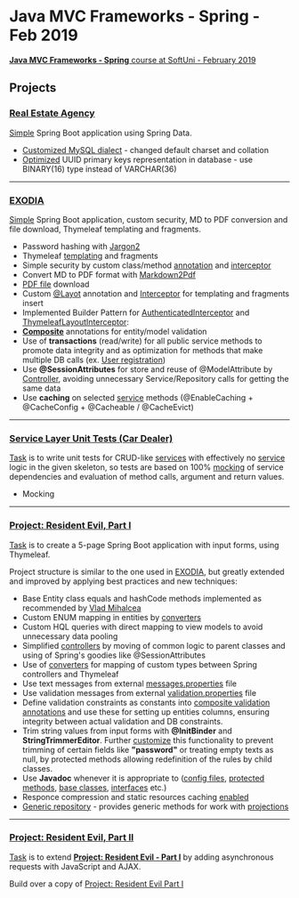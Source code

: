 # Java MVC Frameworks - Spring - Feb 2019
[**Java MVC Frameworks - Spring** course at SoftUni - February 2019](https://softuni.bg/trainings/2295/java-mvc-frameworks-spring-february-2019)

## Projects

### [**Real Estate Agency**](https://github.com/Martin-BG/SoftUni-Java-MVC-Frameworks-Spring-Feb-2019/tree/master/01.%20Spring%20Boot%20Introduction/Exercises/Real%20Estate%20Agency)

[Simple](https://github.com/Martin-BG/SoftUni-Java-MVC-Frameworks-Spring-Feb-2019/blob/master/01.%20Spring%20Boot%20Introduction/01.%20Spring%20Boot%20Introduction%20-%20Exercises.pdf) Spring Boot application using Spring Data.
* [Customized MySQL dialect](https://stackoverflow.com/a/54993738/7598851) - changed default charset and collation 
* [Optimized](https://github.com/Martin-BG/SoftUni-Java-MVC-Frameworks-Spring-Feb-2019/blob/master/01.%20Spring%20Boot%20Introduction/Exercises/Real%20Estate%20Agency/src/main/java/org/softuni/realestate/domain/enities/BaseUuidEntity.java) UUID primary keys representation in database - use BINARY(16) type instead of VARCHAR(36)
___
### [**EXODIA**](https://github.com/Martin-BG/SoftUni-Java-MVC-Frameworks-Spring-Feb-2019/tree/master/02.%20Spring%20Essentials/Exercises/exodia)

[Simple](https://github.com/Martin-BG/SoftUni-Java-MVC-Frameworks-Spring-Feb-2019/blob/master/02.%20Spring%20Essentials/02.%20Spring%20Essentials%20-%20Exercise.pdf) Spring Boot application, custom security, MD to PDF conversion and file download, Thymeleaf templating and fragments.
* Password hashing with [Jargon2](https://github.com/kosprov/jargon2-api)
* Thymeleaf [templating](https://github.com/Martin-BG/SoftUni-Java-MVC-Frameworks-Spring-Feb-2019/tree/master/02.%20Spring%20Essentials/Exercises/exodia/src/main/resources/templates) and fragments
* Simple security by custom class/method [annotation](https://github.com/Martin-BG/SoftUni-Java-MVC-Frameworks-Spring-Feb-2019/blob/master/02.%20Spring%20Essentials/Exercises/exodia/src/main/java/org/softuni/exodia/annotations/AuthenticatedUser.java) and [interceptor](https://github.com/Martin-BG/SoftUni-Java-MVC-Frameworks-Spring-Feb-2019/blob/master/02.%20Spring%20Essentials/Exercises/exodia/src/main/java/org/softuni/exodia/web/interceptors/AuthenticatedInterceptor.java)
* Convert MD to PDF format with [Markdown2Pdf](https://mvnrepository.com/artifact/eu.de-swaef.pdf/Markdown2Pdf)
* [PDF file](https://github.com/Martin-BG/SoftUni-Java-MVC-Frameworks-Spring-Feb-2019/blob/master/02.%20Spring%20Essentials/Exercises/exodia/src/main/java/org/softuni/exodia/web/controllers/DocumentController.java) download
* Custom [@Layot](https://github.com/Martin-BG/SoftUni-Java-MVC-Frameworks-Spring-Feb-2019/blob/master/02.%20Spring%20Essentials/Exercises/exodia/src/main/java/org/softuni/exodia/annotations/Layout.java) annotation and [Interceptor](https://github.com/Martin-BG/SoftUni-Java-MVC-Frameworks-Spring-Feb-2019/blob/master/02.%20Spring%20Essentials/Exercises/exodia/src/main/java/org/softuni/exodia/web/interceptors/ThymeleafLayoutInterceptor.java) for templating and fragments insert
* Implemented Builder Pattern for [AuthenticatedInterceptor](https://github.com/Martin-BG/SoftUni-Java-MVC-Frameworks-Spring-Feb-2019/blob/master/02.%20Spring%20Essentials/Exercises/exodia/src/main/java/org/softuni/exodia/web/interceptors/AuthenticatedInterceptor.java) and [ThymeleafLayoutInterceptor](https://github.com/Martin-BG/SoftUni-Java-MVC-Frameworks-Spring-Feb-2019/blob/master/02.%20Spring%20Essentials/Exercises/exodia/src/main/java/org/softuni/exodia/web/interceptors/ThymeleafLayoutInterceptor.java):
* [**Composite**](https://github.com/Martin-BG/SoftUni-Java-MVC-Frameworks-Spring-Feb-2019/tree/master/02.%20Spring%20Essentials/Exercises/exodia/src/main/java/org/softuni/exodia/annotations/validation/composite) annotations for entity/model validation
* Use of **transactions** (read/write) for all public service methods to promote data integrity 
and as optimization for methods that make multiple DB calls (ex. [User registration](https://github.com/Martin-BG/SoftUni-Java-MVC-Frameworks-Spring-Feb-2019/blob/master/02.%20Spring%20Essentials/Exercises/exodia/src/main/java/org/softuni/exodia/service/UserServiceImpl.java))
* Use **@SessionAttributes** for store and reuse of @ModelAttribute by [Controller](https://github.com/Martin-BG/SoftUni-Java-MVC-Frameworks-Spring-Feb-2019/blob/master/02.%20Spring%20Essentials/Exercises/exodia/src/main/java/org/softuni/exodia/web/controllers/DocumentController.java), avoiding unnecessary Service/Repository calls for getting the same data
* Use **caching** on selected [service](https://github.com/Martin-BG/SoftUni-Java-MVC-Frameworks-Spring-Feb-2019/blob/master/02.%20Spring%20Essentials/Exercises/exodia/src/main/java/org/softuni/exodia/service/DocumentServiceImpl.java) methods (@EnableCaching + @CacheConfig + @Cacheable / @CacheEvict)
___
### [Service Layer **Unit Tests** (Car Dealer)](https://github.com/Martin-BG/SoftUni-Java-MVC-Frameworks-Spring-Feb-2019/tree/master/03.%20Unit%20Testing%20and%20Isolation/Exercise/Car%20Dealer)
[Task](https://github.com/Martin-BG/SoftUni-Java-MVC-Frameworks-Spring-Feb-2019/blob/master/03.%20Unit%20Testing%20and%20Isolation/03.%20Unit%20Testing%20and%20Isolation%20-%20Exercise.pdf) is to write unit tests for CRUD-like [services](https://github.com/Martin-BG/SoftUni-Java-MVC-Frameworks-Spring-Feb-2019/tree/master/03.%20Unit%20Testing%20and%20Isolation/Exercise/Car%20Dealer/src/main/java/org/softuni/cardealer/service) with effectively no [service](https://github.com/Martin-BG/SoftUni-Java-MVC-Frameworks-Spring-Feb-2019/blob/master/03.%20Unit%20Testing%20and%20Isolation/Exercise/Car%20Dealer/src/main/java/org/softuni/cardealer/service/CarServiceImpl.java) logic in the given skeleton, so tests are based on 100% [mocking](https://github.com/Martin-BG/SoftUni-Java-MVC-Frameworks-Spring-Feb-2019/blob/master/03.%20Unit%20Testing%20and%20Isolation/Exercise/Car%20Dealer/src/test/java/org/softuni/cardealer/service/CarServiceTests.java) of service dependencies and evaluation of method calls, argument and return values.
* Mocking
___
### [**Project: Resident Evil**, Part I](https://github.com/Martin-BG/SoftUni-Java-MVC-Frameworks-Spring-Feb-2019/tree/master/04.%20Thymeleaf%20and%20Controllers/Exercise/Resident%20Evil)

[Task](https://github.com/Martin-BG/SoftUni-Java-MVC-Frameworks-Spring-Feb-2019/blob/master/04.%20Thymeleaf%20and%20Controllers/04.%20Thymeleaf%20and%20Controllers%20-%20Exercises.pdf) 
is to create a 5-page Spring Boot application with input forms, using Thymeleaf.

Project structure is similar to the one used in [EXODIA](https://github.com/Martin-BG/SoftUni-Java-MVC-Frameworks-Spring-Feb-2019/tree/master/02.%20Spring%20Essentials/Exercises/exodia), 
but greatly extended and improved by applying best practices and new techniques:
* Base Entity class equals and hashCode methods implemented as recommended by [Vlad Mihalcea](https://vladmihalcea.com/the-best-way-to-implement-equals-hashcode-and-tostring-with-jpa-and-hibernate)
* Custom ENUM mapping in entities by [converters](https://github.com/Martin-BG/SoftUni-Java-MVC-Frameworks-Spring-Feb-2019/tree/master/04.%20Thymeleaf%20and%20Controllers/Exercise/Resident%20Evil/src/main/java/org/softuni/residentevil/domain/converters)
* Custom HQL queries with direct mapping to view models to avoid unnecessary data pooling
* Simplified [controllers](https://github.com/Martin-BG/SoftUni-Java-MVC-Frameworks-Spring-Feb-2019/tree/master/04.%20Thymeleaf%20and%20Controllers/Exercise/Resident%20Evil/src/main/java/org/softuni/residentevil/web/controllers) 
by moving of common logic to parent classes and using of Spring's goodies like @SessionAttributes
* Use of [converters](https://github.com/Martin-BG/SoftUni-Java-MVC-Frameworks-Spring-Feb-2019/tree/master/04.%20Thymeleaf%20and%20Controllers/Exercise/Resident%20Evil/src/main/java/org/softuni/residentevil/web/converters) 
for mapping of custom types between Spring controllers and Thymeleaf
* Use text messages from external [messages.properties](https://github.com/Martin-BG/SoftUni-Java-MVC-Frameworks-Spring-Feb-2019/blob/master/04.%20Thymeleaf%20and%20Controllers/Exercise/Resident%20Evil/src/main/resources/languages/messages.properties) file
* Use validation messages from external [validation.properties](https://github.com/Martin-BG/SoftUni-Java-MVC-Frameworks-Spring-Feb-2019/blob/master/04.%20Thymeleaf%20and%20Controllers/Exercise/Resident%20Evil/src/main/resources/languages/validation.properties) file
* Define validation constraints as constants into [composite validation annotations](https://github.com/Martin-BG/SoftUni-Java-MVC-Frameworks-Spring-Feb-2019/tree/master/04.%20Thymeleaf%20and%20Controllers/Exercise/Resident%20Evil/src/main/java/org/softuni/residentevil/domain/validation/annotations/composite) 
and use these for setting up entities columns, ensuring integrity between actual validation and DB constraints.
* Trim string values from input forms with **@InitBinder** and **StringTrimmerEditor**.
Further [customize](https://github.com/Martin-BG/SoftUni-Java-MVC-Frameworks-Spring-Feb-2019/blob/master/04.%20Thymeleaf%20and%20Controllers/Exercise/Resident%20Evil/src/main/java/org/softuni/residentevil/web/controllers/BaseController.java) 
this functionality to prevent trimming of certain fields like **"password"** 
or treating empty texts as null, by protected methods allowing redefinition of the rules by child classes.
* Use **Javadoc** whenever it is appropriate to ([config files](https://github.com/Martin-BG/SoftUni-Java-MVC-Frameworks-Spring-Feb-2019/blob/master/04.%20Thymeleaf%20and%20Controllers/Exercise/Resident%20Evil/src/main/java/org/softuni/residentevil/config/ApplicationConfig.java), 
[protected methods](https://github.com/Martin-BG/SoftUni-Java-MVC-Frameworks-Spring-Feb-2019/blob/master/04.%20Thymeleaf%20and%20Controllers/Exercise/Resident%20Evil/src/main/java/org/softuni/residentevil/web/controllers/BaseController.java), 
[base classes](https://github.com/Martin-BG/SoftUni-Java-MVC-Frameworks-Spring-Feb-2019/blob/master/04.%20Thymeleaf%20and%20Controllers/Exercise/Resident%20Evil/src/main/java/org/softuni/residentevil/web/controllers/BaseController.java), 
[interfaces](https://github.com/Martin-BG/SoftUni-Java-MVC-Frameworks-Spring-Feb-2019/blob/master/04.%20Thymeleaf%20and%20Controllers/Exercise/Resident%20Evil/src/main/java/org/softuni/residentevil/domain/api/Bindable.java) 
etc.)
* Responce compression and static resources caching [enabled](https://github.com/Martin-BG/SoftUni-Java-MVC-Frameworks-Spring-Feb-2019/blob/master/04.%20Thymeleaf%20and%20Controllers/Exercise/Resident%20Evil/src/main/resources/application.properties)
* [Generic repository](https://github.com/Martin-BG/SoftUni-Java-MVC-Frameworks-Spring-Feb-2019/blob/master/04.%20Thymeleaf%20and%20Controllers/Exercise/Resident%20Evil/src/main/java/org/softuni/residentevil/repository/GenericRepository.java) - 
provides generic methods for work with [projections](https://docs.spring.io/spring-data/jpa/docs/current/reference/html/#projections)
___
### [**Project: Resident Evil**, Part II](https://github.com/Martin-BG/SoftUni-Java-MVC-Frameworks-Spring-Feb-2019/tree/master/05.%20JavaScript%20and%20AJAX/Exercise/Resident%20Evil%20Part%20II)

[Task](https://github.com/Martin-BG/SoftUni-Java-MVC-Frameworks-Spring-Feb-2019/blob/master/05.%20JavaScript%20and%20AJAX/05.%20JavaScript%20and%20AJAX%20-%20Exercise.pdf) 
is to extend [**Project: Resident Evil - Part I**](https://github.com/Martin-BG/SoftUni-Java-MVC-Frameworks-Spring-Feb-2019/tree/master/04.%20Thymeleaf%20and%20Controllers/Exercise/Resident%20Evil)
by adding asynchronous requests with JavaScript and AJAX.

Build over a copy of [Project: Resident Evil Part I](https://github.com/Martin-BG/SoftUni-Java-MVC-Frameworks-Spring-Feb-2019/tree/master/04.%20Thymeleaf%20and%20Controllers/Exercise/Resident%20Evil)
